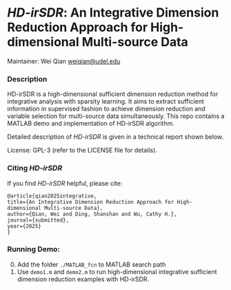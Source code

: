 # *HD-irSDR*: An Integrative Dimension Reduction Approach for High-dimensional Multi-source Data

Maintainer: Wei Qian <weiqian@udel.edu>

### Description

HD-irSDR is a high-dimensional sufficient dimension reduction method for integrative analysis with sparsity learning. It aims to extract sufficient information in supervised fashion to achieve dimension reduction and variable selection for multi-source data simultaneously. This repo contains a MATLAB demo and implementation of HD-irSDR algorithm. 

Detailed description of *HD-irSDR* is given in a technical report shown below.



License: GPL-3 (refer to the LICENSE file for details).

### Citing *HD-irSDR*

If you find *HD-irSDR* helpful, please cite:

    @article{qian2025integrative,
    title={An Integrative Dimension Reduction Approach for High-dimensional Multi-source Data},
    author={Qian, Wei and Ding, Shanshan and Wu, Cathy H.},
    journal={submitted},
    year={2025}
    }
  

### Running Demo:
0.	Add the folder `./MATLAB_fcn` to MATLAB search path
0.	Use `demo1.m` and `demo2.m` to run high-dimensional integrative sufficient dimension reduction examples with HD-irSDR.







